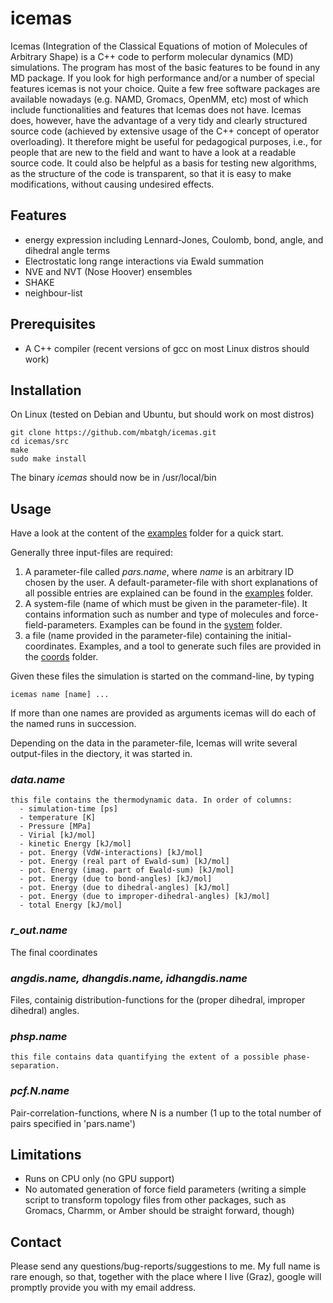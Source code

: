 
# icemas

Icemas (Integration of the Classical Equations of motion of Molecules of Arbitrary Shape) is a 
C++ code to perform molecular dynamics (MD) simulations. The program has most of the basic features to be found
in any MD package. If you look for high performance and/or a number of special features icemas is not your choice.
Quite a few free software packages are available nowadays (e.g. NAMD, Gromacs, OpenMM, etc) most of which
include functionalities and features that Icemas does not have. Icemas does, however, have the advantage of a very tidy and
clearly structured source code (achieved by extensive usage of the C++ concept of operator overloading). It therefore might
be useful for pedagogical purposes, i.e., for people that are new to the field and want to have a look at a readable source
code. It could also be helpful as a basis for testing new algorithms, as the structure of the code is transparent, so that it
is easy to make modifications, without causing undesired effects.

## Features

- energy expression including Lennard-Jones, Coulomb, bond, angle, and dihedral angle terms
- Electrostatic long range interactions via Ewald summation
- NVE and NVT (Nose Hoover) ensembles
- SHAKE
- neighbour-list

## Prerequisites

- A C++ compiler (recent versions of gcc on most Linux distros should work)

## Installation

On Linux (tested on Debian and Ubuntu, but should work on most distros)
```
git clone https://github.com/mbatgh/icemas.git
cd icemas/src
make
sudo make install
```
The binary *icemas* should now be in /usr/local/bin

## Usage

Have a look at the content of the [examples](examples) folder for a quick start.

Generally three input-files are required:

1. A parameter-file called *pars.name*, where *name* is an arbitrary ID chosen by the user.
A default-parameter-file with short explanations of all possible entries are explained can be found
in the [examples](examples) folder.
2. A system-file (name of which must be given in the parameter-file). It contains information such
as number and type of molecules and force-field-parameters. Examples can be found in the [system](system) folder.
3. a file (name provided in the parameter-file) containing the initial-coordinates. Examples, and a tool
to generate such files are provided in the [coords](coords) folder.

Given these files the simulation is started on the command-line, by typing
```
icemas name [name] ...
```
If more than one names are provided as arguments icemas will do each of the named runs in succession.

Depending on the data in the parameter-file, Icemas will
write several output-files in the diectory, it was started in.

### *data.name*
    this file contains the thermodynamic data. In order of columns:
      - simulation-time [ps]
      - temperature [K]
      - Pressure [MPa]
      - Virial [kJ/mol]
      - kinetic Energy [kJ/mol]
      - pot. Energy (VdW-interactions) [kJ/mol]
      - pot. Energy (real part of Ewald-sum) [kJ/mol]
      - pot. Energy (imag. part of Ewald-sum) [kJ/mol]
      - pot. Energy (due to bond-angles) [kJ/mol]
      - pot. Energy (due to dihedral-angles) [kJ/mol]
      - pot. Energy (due to improper-dihedral-angles) [kJ/mol]    
      - total Energy [kJ/mol]

### *r_out.name*
The final coordinates

### *angdis.name, dhangdis.name, idhangdis.name*
Files, containig distribution-functions for the (proper dihedral,
improper dihedral) angles.

### *phsp.name*
    this file contains data quantifying the extent of a possible phase-separation. 

### *pcf.N.name*
Pair-correlation-functions, where N is a number (1 up to the
total number of pairs specified in 'pars.name')

## Limitations

- Runs on CPU only (no GPU support)
- No automated generation of force field parameters (writing a simple script to transform topology files
  from other packages, such as Gromacs, Charmm, or Amber should be straight forward, though)

## Contact

Please send any questions/bug-reports/suggestions to me. My full name is rare enough, so that,
together with the place where I live (Graz), google will promptly provide you with my email address.

